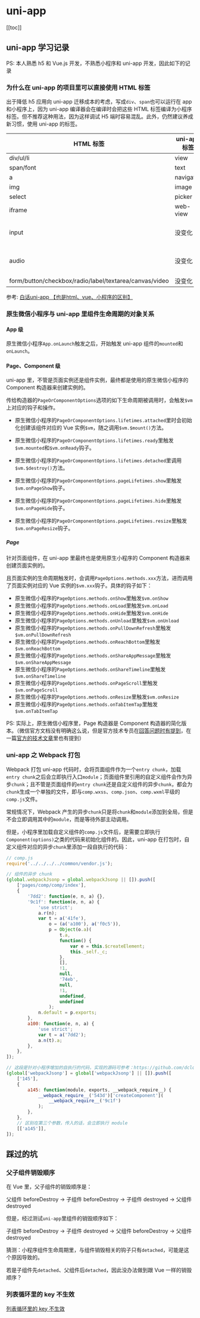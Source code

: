 # uni-app

[[toc]]

## uni-app 学习记录

PS: 本人熟悉 h5 和 Vue.js 开发，不熟悉小程序和 uni-app 开发，因此如下的记录

### 为什么在 uni-app 的项目里可以直接使用 HTML 标签

出于降低 h5 应用向 uni-app 迁移成本的考虑，写成`div`、`span`也可以运行在 app 和小程序上，因为 uni-app 编译器会在编译时会把这些 HTML 标签编译为小程序标签。但不推荐这种用法，因为这样调试 H5 端时容易混乱。此外，仍然建议养成新习惯，使用 uni-app 的标签。

| HTML 标签                                              | uni-app 标签 | 转换说明                    |
| ------------------------------------------------------ | ------------ | --------------------------- |
| div/ul/li                                              | view         | -                           |
| span/font                                              | text         | -                           |
| a                                                      | navigator    | -                           |
| img                                                    | image        | -                           |
| select                                                 | picker       | -                           |
| iframe                                                 | web-view     | -                           |
| input                                                  | 没变化       | type 属性改成了 confirmtype |
| audio                                                  | 没变化       | 不再推荐使用，改成 API 方式 |
| form/button/checkbox/radio/label/textarea/canvas/video | 没变化       | -                           |

参考: [白话uni-app 【也是html、vue、小程序的区别】](https://ask.dcloud.net.cn/article/id-35657)

### 原生微信小程序与 uni-app 里组件生命周期的对象关系

#### App 级

原生微信小程序`App.onLaunch`触发之后，开始触发 uni-app 组件的`mounted`和`onLaunch`。

#### Page、Component 级

uni-app 里，不管是页面实例还是组件实例，最终都是使用的原生微信小程序的 Component 构造器来创建实例的。

传给构造器的`PageOrComponentOptions`选项的如下生命周期被调用时，会触发`$vm`上对应的钩子和操作。

- 原生微信小程序的`PageOrComponentOptions.lifetimes.attached`里时会初始化创建该组件对应的 Vue 实例`$vm`，随之调用`$vm.$mount()`方法。
- 原生微信小程序的`PageOrComponentOptions.lifetimes.ready`里触发`$vm.mounted`和`$vm.onReady`钩子。
- 原生微信小程序的`PageOrComponentOptions.lifetimes.detached`里调用`$vm.$destroy()`方法。

- 原生微信小程序的`PageOrComponentOptions.pageLifetimes.show`里触发`$vm.onPageShow`钩子。
- 原生微信小程序的`PageOrComponentOptions.pageLifetimes.hide`里触发`$vm.onPageHide`钩子。
- 原生微信小程序的`PageOrComponentOptions.pageLifetimes.resize`里触发`$vm.onPageResize`钩子。

##### Page

针对页面组件，在 uni-app 里最终也是使用原生小程序的 Component 构造器来创建页面实例的。

且页面实例的生命周期触发时，会调用`PageOptions.methods.xxx`方法，进而调用了页面实例对应的 Vue 实例的`$vm.xxx`钩子。具体的钩子如下：

- 原生微信小程序的`PageOptions.methods.onShow`里触发`$vm.onShow`
- 原生微信小程序的`PageOptions.methods.onLoad`里触发`$vm.onLoad`
- 原生微信小程序的`PageOptions.methods.onHide`里触发`$vm.onHide`
- 原生微信小程序的`PageOptions.methods.onUnload`里触发`$vm.onUnload`
- 原生微信小程序的`PageOptions.methods.onPullDownRefresh`里触发`$vm.onPullDownRefresh`
- 原生微信小程序的`PageOptions.methods.onReachBottom`里触发`$vm.onReachBottom`
- 原生微信小程序的`PageOptions.methods.onShareAppMessage`里触发`$vm.onShareAppMessage`
- 原生微信小程序的`PageOptions.methods.onShareTimeline`里触发`$vm.onShareTimeline`
- 原生微信小程序的`PageOptions.methods.onPageScroll`里触发`$vm.onPageScroll`
- 原生微信小程序的`PageOptions.methods.onResize`里触发`$vm.onResize`
- 原生微信小程序的`PageOptions.methods.onTabItemTap`里触发`$vm.onTabItemTap`

PS: 实际上，原生微信小程序里，Page 构造器是 Component 构造器的简化版本。（微信官方文档没有明确这么说，但是官方技术专员在[回答问题时有提到](https://developers.weixin.qq.com/community/develop/doc/000e48667d80001b7ebad1c0d56c00?highLine=component%2520%25E6%259E%2584%25E5%25BB%25BA%25E9%25A1%25B5%25E9%259D%25A2)，在一篇[官方的技术文章](https://developers.weixin.qq.com/community/develop/article/doc/0000a8d54acaf0c962e820a1a5e413)里也有提到）

### uni-app 之 Webpack 打包

Webpack 打包 uni-app 代码时，会将页面组件作为一个`entry chunk`，加载`entry chunk`之后会立即执行入口`module`；页面组件里引用的自定义组件会作为异步`chunk`；且不管是页面组件的`entry chunk`还是自定义组件的异步`chunk`，都会为`chunk`生成一个单独的文件，即与`comp.wxss`、`comp.json`、`comp.wxml`平级的`comp.js`文件。

常规情况下，Webpack 产生的异步`chunk`只是将`chunk`和`module`添加到全局，但是不会立即调用其中的`module`，而是等待外部主动调用。

但是，小程序里加载自定义组件的`comp.js`文件后，是需要立即执行`Component(options)`之类的代码来初始化组件的。因此，uni-app 在打包时，自定义组件对应的异步`chunk`里添加一段自执行的代码：

```js
// comp.js
require('../../../../common/vendor.js');

// 组件的异步 chunk
(global.webpackJsonp = global.webpackJsonp || []).push([
    ['pages/comp/comp/index'],
    {
        '7dd2': function(e, n, a) {},
        '9c1f': function(e, n, a) {
            'use strict';
            a.r(n);
            var t = a('41fe'),
                o = (a('a100'), a('f0c5')),
                p = Object(o.a)(
                    t.a,
                    function() {
                        var e = this.$createElement;
                        this._self._c;
                    },
                    [],
                    !1,
                    null,
                    '74eb',
                    null,
                    !1,
                    undefined,
                    undefined
                );
            n.default = p.exports;
        },
        a100: function(e, n, a) {
            'use strict';
            var t = a('7dd2');
            a.n(t).a;
        },
    },
]);

// 这段是针对小程序增加的自执行的代码，实现的源码可参考：https://github.com/dcloudio/uni-app/blob/f3b901ce37bcb3977efc3c3f04956cce80824f66/packages/webpack-uni-mp-loader/lib/plugin/generate-component.js#L111
(global['webpackJsonp'] = global['webpackJsonp'] || []).push([
    ['145'],
    {
        a145: function(module, exports, __webpack_require__) {
            __webpack_require__('543d')['createComponent'](
                __webpack_require__('9c1f')
            );
        },
    },
    // 区别在第三个参数，传入的话，会立即执行 module
    [['a145']],
]);
```

## 踩过的坑

### 父子组件销毁顺序

在 Vue 里，父子组件的销毁顺序是：

父组件 beforeDestroy -> 子组件 beforeDestroy -> 子组件 destroyed -> 父组件 destroyed

但是，经过测试`uni-app`里组件的销毁顺序如下：

子组件 beforeDestroy  ->  子组件 destroyed -> 父组件 beforeDestroy  -> 父组件 destroyed

猜测：小程序组件生命周期里，与组件销毁相关的钩子只有`detached`，可能是这个原因导致的。

若是子组件先`detached`、父组件后`detached`，因此没办法做到跟 Vue 一样的销毁顺序？

### 列表循环里的 key 不生效

[列表循环里的 key 不生效](./v-for-key.md)
